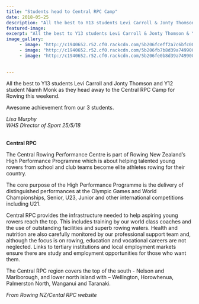 ```yaml
---
title: "Students head to Central RPC Camp"
date: 2018-05-25
description: "All the best to Y13 students Levi Carroll & Jonty Thomson & Y12 student Niamh Monk as they head away to the Central RPC..."
featured-image: 
excerpt: "All the best to Y13 students Levi Carroll & Jonty Thomson & Y12 student Niamh Monk as they head away to the Central RPC Camp."
image_gallery:
	 - image: "http://c1940652.r52.cf0.rackcdn.com/5b206fceff2a7c6bfc002356/RPC-Camp-Levi-Carroll-May-2018.jpg"
	 - image: "http://c1940652.r52.cf0.rackcdn.com/5b206fb7b8d39a7499002398/RPC-Camp-Jonty-thompson-May-2018.jpg"
	 - image: "http://c1940652.r52.cf0.rackcdn.com/5b206fe0b8d39a749900239a/RPC-Camp-Niamh-Monk-May-2018.jpg"
	
	
---
```


<p><span>All the best to Y13 students Levi Carroll and Jonty Thomson and Y12 student Niamh Monk as they head away to the&nbsp;<span>Central RPC Camp for Rowing this weekend.&nbsp;</span>&nbsp;</span></p>
<p><span>Awesome achievement from our 3 students.</span></p>
<p><em>Lisa Murphy</em><br /><em>WHS Director of Sport 25/5/18<br /><br /></em></p>
<p><strong>Central RPC</strong></p>
<p>The Central Rowing Performance Centre is part of Rowing New Zealand&rsquo;s High Performance Programme which is about helping talented young rowers from school and club teams become elite athletes rowing for their country.</p>
<p>The core purpose of the High Performance Programme is the delivery of distinguished performances at the Olympic Games and World Championships, Senior, U23, Junior and other international competitions including U21.</p>
<p>Central RPC provides the infrastructure needed to help aspiring young rowers reach the top. This includes training by our world class coaches and the use of outstanding facilities and superb rowing waters. Health and nutrition are also carefully monitored by our professional support team and, although the focus is on rowing, education and vocational careers are not neglected. Links to tertiary institutions and local employment markets ensure there are study and employment opportunities for those who want them.</p>
<p>The Central RPC region covers the top of the south - Nelson and Marlborough, and lower north island with &ndash; Wellington, Horowhenua, Palmerston North, Wanganui and Taranaki.</p>
<p><em>From Rowing NZ/Cental RPC website</em></p>

